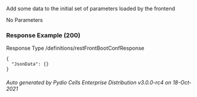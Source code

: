 






 
Add some data to the initial set of parameters loaded by the frontend  


No Parameters



### Response Example (200)
Response Type /definitions/restFrontBootConfResponse

```
{
  "JsonData": {}
}
```




###### Auto generated by Pydio Cells Enterprise Distribution v3.0.0-rc4 on 18-Oct-2021
